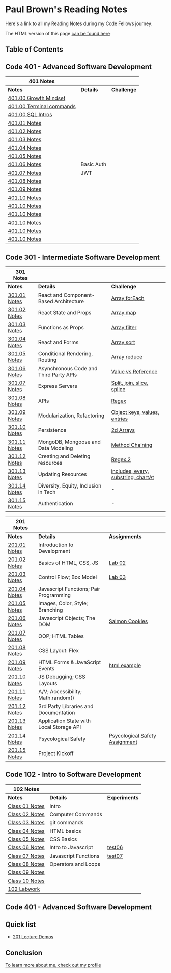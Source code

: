 # Paul Brown's Reading Notes

Here's a link to all my Reading Notes during my Code Fellows journey:

The HTML version of this page [can be found here](https://0xquasark.github.io/reading-notes/)


## Table of Contents

## Code 401 - Advanced Software Development

| 401 Notes                                           |                                           |                   |
| ----------------------------------------------------| ----------------------------------------- | ----------------- |
| **Notes**                                           | **Details**                               | **Challenge**     |
| [401.00 Growth Mindset](401/growthMindset.md)       |                                           |                   |
| [401.00 Terminal commands](401/terminalCommands.md) |                                           |                   |
| [401.00 SQL Intros](401/sqlIntro.md)                |                                           |                   |
| [401.01 Notes](401/401-class01.md)                  |                                           |                   |
| [401.02 Notes](401/401-class02.md)                  |                                           |                   |
| [401.03 Notes](401/401-class03.md)                  |                                           |                   |
| [401.04 Notes](401/401-class04.md)                  |                                           |                   |
| [401.05 Notes](401/401-class05.md)                  |                                           |                   |
| [401.06 Notes](401/401-class06.md)                  |      Basic Auth                                     |                   |
| [401.07 Notes](401/401-class07.md)                  |      JWT                                     |                   |
| [401.08 Notes](401/401-class08.md)                  |                                           |                   |
| [401.09 Notes](401/401-class09.md)                  |                                           |                   |
| [401.10 Notes](401/401-class10.md)                  |                                           |                   |
| [401.10 Notes](401/401-class11.md)                  |                                           |                   |
| [401.10 Notes](401/401-class12.md)                  |                                           |                   |
| [401.10 Notes](401/401-class13.md)                  |                                           |                   |
| [401.10 Notes](401/401-class14.md)                  |                                           |                   |
| [401.10 Notes](401/401-class15.md)                  |                                           |                   |





## Code 301 - Intermediate Software Development

| 301 Notes                         |                                           |                   |
| ---------------------------------| ------------------------------------------ | ----------------- |
| **Notes**                           | **Details**                             | **Challenge**     |
| [301.01 Notes](301/301-class01.md)  | React and Component-Based Architecture  | [Array forEach](https://github.com/0xQuasark/data-structures-and-algorithms/blob/main/javascript/code-challenges/challenges-01.test.js)          |
| [301.02 Notes](301/301-class02.md)  | React State and Props                   | [Array map](https://github.com/0xQuasark/data-structures-and-algorithms/blob/main/javascript/code-challenges/challenges-02.test.js)     |
| [301.03 Notes](301/301-class03.md)  | Functions as Props                      | [Array filter](https://github.com/0xQuasark/data-structures-and-algorithms/blob/main/javascript/code-challenges/challenges-03.test.js)  |
| [301.04 Notes](301/301-class04.md)  | React and Forms                         | [Array sort](https://github.com/0xQuasark/data-structures-and-algorithms/blob/main/javascript/code-challenges/challenges-04.test.js)    |
| [301.05 Notes](301/301-class05.md)  | Conditional Rendering, Routing          | [Array reduce](https://github.com/0xQuasark/data-structures-and-algorithms/blob/main/javascript/code-challenges/challenges-05.test.js)  |
| [301.06 Notes](301/301-class06.md)  | Asynchronous Code and Third Party APIs  | [Value vs Reference](https://github.com/0xQuasark/data-structures-and-algorithms/blob/main/javascript/code-challenges/challenges-06.test.js)              |
| [301.07 Notes](301/301-class07.md)  | Express Servers                         | [Split, join, slice, splice](https://github.com/0xQuasark/data-structures-and-algorithms/blob/main/javascript/code-challenges/challenges-07.test.js)              |
| [301.08 Notes](301/301-class08.md)  | APIs                                    | [Regex](https://github.com/0xQuasark/data-structures-and-algorithms/blob/main/javascript/code-challenges/challenges-08.test.js)              |
| [301.09 Notes](301/301-class09.md)  | Modularization, Refactoring             | [Object keys, values, entries](https://github.com/0xQuasark/data-structures-and-algorithms/blob/main/javascript/code-challenges/challenges-09.test.js)              |
| [301.10 Notes](301/301-class10.md)  | Persistence                             | [2d Arrays](https://github.com/0xQuasark/data-structures-and-algorithms/blob/main/javascript/code-challenges/challenges-10.test.js)              |
| [301.11 Notes](301/301-class11.md)  | MongoDB, Mongoose and Data Modeling     | [Method Chaining](https://github.com/0xQuasark/data-structures-and-algorithms/blob/main/javascript/code-challenges/challenges-11.test.js)              |
| [301.12 Notes](301/301-class12.md)  | Creating and Deleting resources         | [Regex 2](https://github.com/0xQuasark/data-structures-and-algorithms/blob/main/javascript/code-challenges/challenges-12.test.js)              |
| [301.13 Notes](301/301-class13.md)  | Updating Resources                      | [includes, every, substring, chartAt](https://github.com/0xQuasark/data-structures-and-algorithms/blob/main/javascript/code-challenges/challenges-13.test.js)              |
| [301.14 Notes](301/301-class14.md)  | Diversity, Equity, Inclusion in Tech    | -              |
| [301.15 Notes](301/301-class15.md)  | Authentication                          | -              |

| 201 Notes                         |                                          |               |
| ---------------------------------| ---------------------------------------- | ------------- |
| **Notes**                         | **Details**                              | **Assignments** |
| [201.01 Notes](201/201-class01.md)| Introduction to Development             |               |
| [201.02 Notes](201/201-class02.md)| Basics of HTML, CSS, JS                 | [Lab 02](201/labs/lab01/201-lab01.html) |
| [201.03 Notes](201/201-class03.md)| Control Flow; Box Model                 | [Lab 03](https://0xquasark.github.io/201.Module1/) |
| [201.04 Notes](201/201-class04.md)| Javascript Functions; Pair Programming  |               |
| [201.05 Notes](201/201-class05.md)| Images, Color, Style; Branching         |               |
| [201.06 Notes](201/201-class06.md)| Javascript Objects; The DOM             | [Salmon Cookies](https://0xquasark.github.io/cookie-stand/) |
| [201.07 Notes](201/201-class07.md)| OOP; HTML Tables                        |               |
| [201.08 Notes](201/201-class08.md)| CSS Layout: Flex                        |               |
| [201.09 Notes](201/201-class09.md)| HTML Forms & JavaScript Events          | [html example](201/labs/class9.html) |
| [201.10 Notes](201/201-class10.md)| JS Debugging; CSS Layouts               |               |
| [201.11 Notes](201/201-class11.md)| A/V; Accessibility; Math.random()      |               |
| [201.12 Notes](201/201-class12.md)| 3rd Party Libraries and Documentation  |               |
| [201.13 Notes](201/201-class13.md)| Application State with Local Storage API|               |
| [201.14 Notes](201/201-class14.md)| Psycological Safety                     | [Psycological Safety Assignment](201/201-class14.psych-safety.md) |
| [201.15 Notes](201/201-class15.md)| Project Kickoff                         |               |


## Code 102 - Intro to Software Development
| 102 Notes                                               |                       |                         |
| ------------------------------------------------------- | --------------------- | ----------------------- |
| **Notes**                                               | **Details**           | **Experiments**         |
| [Class 01 Notes](102/class-01.md)                       | Intro                 |                         |
| [Class 02 Notes](102/class-02.md)                       | Computer Commands     |                         |
| [Class 03 Notes](102/class-03.md)                       | git commands          |                         |
| [Class 04 Notes](102/class-04.md)                       | HTML basics           |                         |
| [Class 05 Notes](102/class-05.md)                       | CSS Basics            |                         |
| [Class 06 Notes](102/class-06.md)                       | Intro to Javascript   | [test06](<102/rough notes/test06.html>)|
| [Class 07 Notes](102/class-07.md)                       | Javascript Functions  | [test07](<102/rough notes/test07.html>)|
| [Class 08 Notes](102/class-08.md)                       | Operators and Loops   |                         |
| [Class 09 Notes](102/class-09.md)                       |                       |                         |
| [Class 10 Notes](102/class-10.md)                       |                       |                         |
| [102 Labwork](https://0xquasark.github.io/102-labwork/) |                       |                         |


## Code 401 - Advanced Software Development


## Quick list
- [201 Lecture Demos](https://github.com/codefellows/seattle-code-201d103/)


## Conclusion

[To learn more about me, check out my profile](https://github.com/0xQuasark)
